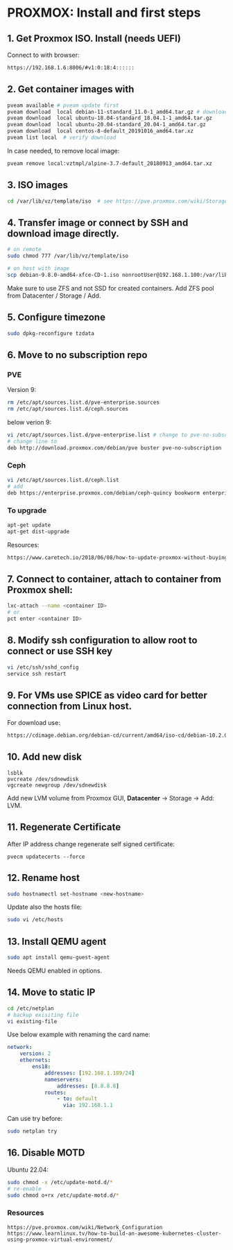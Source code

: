 # PROXMOX: Install and first steps

## 1. Get Proxmox ISO. Install (needs UEFI)

Connect to with browser:

```html
https://192.168.1.6:8006/#v1:0:18:4::::::
```

## 2. Get container images with

```sh
pveam available # pveam update first
pveam download  local debian-11-standard_11.0-1_amd64.tar.gz # download container
pveam download  local ubuntu-18.04-standard_18.04.1-1_amd64.tar.gz
pveam download  local ubuntu-20.04-standard_20.04-1_amd64.tar.gz
pveam download  local centos-8-default_20191016_amd64.tar.xz
pveam list local  # verify download
```

In case needed, to remove local image:

```sh
pveam remove local:vztmpl/alpine-3.7-default_20180913_amd64.tar.xz  
```

## 3. ISO images 

```sh
cd /var/lib/vz/template/iso  # see https://pve.proxmox.com/wiki/Storage:_Directory
```
## 4. Transfer image or connect by SSH and download image directly.
```sh
# on remote
sudo chmod 777 /var/lib/vz/template/iso
```
```sh
# on host with image
scp debian-9.8.0-amd64-xfce-CD-1.iso nonrootUser@192.168.1.100:/var/lib/vz/template/iso
```
Make sure to use ZFS and not SSD for created containers.
Add ZFS pool from Datacenter / Storage / Add.
## 5. Configure timezone
```sh
sudo dpkg-reconfigure tzdata
```
## 6. Move to no subscription repo
### PVE

Version 9:

```sh
rm /etc/apt/sources.list.d/pve-enterprise.sources
rm /etc/apt/sources.list.d/ceph.sources
```
below verion 9:

```sh
vi /etc/apt/sources.list.d/pve-enterprise.list # change to pve-no-subscription
# change line to
deb http://download.proxmox.com/debian/pve buster pve-no-subscription
```
### Ceph

```sh
vi /etc/apt/sources.list.d/ceph.list
# add
deb https://enterprise.proxmox.com/debian/ceph-quincy bookworm enterprise
```
### To upgrade

```sh
apt-get update
apt-get dist-upgrade
```

Resources:
```html
https://www.caretech.io/2018/06/08/how-to-update-proxmox-without-buying-a-subscription/
```

## 7. Connect to container, attach to container from Proxmox shell:

```sh
lxc-attach --name <container ID>
# or
pct enter <container ID>
```
## 8. Modify ssh configuration to allow root to connect or use SSH key
```sh
vi /etc/ssh/sshd_config
service ssh restart
```
## 9. For VMs use SPICE as video card for better connection from Linux host. <br />
For download use:
```html
https://cdimage.debian.org/debian-cd/current/amd64/iso-cd/debian-10.2.0-amd64-netinst.iso
```
## 10. Add new disk
```
lsblk
pvcreate /dev/sdnewdisk
vgcreate newgroup /dev/sdnewdisk
```
Add new LVM volume from Proxmox GUI, **Datacenter** -> Storage -> Add: LVM.

## 11. Regenerate Certificate
After IP address change regenerate self signed certificate:
```
pvecm updatecerts --force
```
## 12. Rename host
```sh
sudo hostnamectl set-hostname <new-hostname>
```
Update also the hosts file:
```sh
sudo vi /etc/hosts
```
## 13. Install QEMU agent
```sh
sudo apt install qemu-guest-agent
```
Needs QEMU enabled in options.
## 14. Move to static IP
```sh
cd /etc/netplan
# backup exisiting file
vi existing-file
```
Use below example with renaming the card name:
```yaml
network:
    version: 2
    ethernets:
        ens18:
            addresses: [192.168.1.189/24]
            nameservers:
                addresses: [8.8.8.8]
            routes:
                - to: default
                  via: 192.168.1.1
```
Can use try before:
```sh
sudo netplan try
```

## 16. Disable MOTD
Ubuntu 22.04:
```sh
sudo chmod -x /etc/update-motd.d/*
# re-enable
sudo chmod o+rx /etc/update-motd.d/*
```
### Resources
```
https://pve.proxmox.com/wiki/Network_Configuration
https://www.learnlinux.tv/how-to-build-an-awesome-kubernetes-cluster-using-proxmox-virtual-environment/
```
